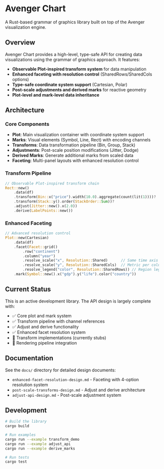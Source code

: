 # Avenger Chart

A Rust-based grammar of graphics library built on top of the Avenger visualization engine.

## Overview

Avenger Chart provides a high-level, type-safe API for creating data visualizations using the grammar of graphics approach. It features:

- **Observable Plot-inspired transform system** for data manipulation
- **Enhanced faceting with resolution control** (SharedRows/SharedCols options)
- **Type-safe coordinate system support** (Cartesian, Polar)
- **Post-scale adjustments and derived marks** for reactive geometry
- **Plot-level and mark-level data inheritance**

## Architecture

### Core Components

- **Plot**: Main visualization container with coordinate system support
- **Marks**: Visual elements (Symbol, Line, Rect) with encoding channels
- **Transforms**: Data transformation pipeline (Bin, Group, Stack)
- **Adjustments**: Post-scale position modifications (Jitter, Dodge)
- **Derived Marks**: Generate additional marks from scaled data
- **Faceting**: Multi-panel layouts with enhanced resolution control

### Transform Pipeline

```rust
// Observable Plot-inspired transform chain
Rect::new()
    .data(df)
    .transform(Bin::x("price").width(10.0).aggregate(count(lit(1))))?
    .transform(Stack::y().order(StackOrder::Sum))?
    .adjust(Jitter::new().x(2.0))
    .derive(LabelPoints::new())
```

### Enhanced Faceting

```rust
// Advanced resolution control
Plot::new(Cartesian)
    .data(df)
    .facet(Facet::grid()
        .row("continent")
        .column("year")
        .resolve_scale("x", Resolution::Shared)      // Same time axis
        .resolve_scale("y", Resolution::SharedCols)  // Metric per column
        .resolve_legend("color", Resolution::SharedRows)) // Region legends
    .mark(Symbol::new().x("gdp").y("life").color("country"))
```

## Current Status

This is an active development library. The API design is largely complete with:

- ✅ Core plot and mark system
- ✅ Transform pipeline with channel references
- ✅ Adjust and derive functionality
- ✅ Enhanced facet resolution system
- 🚧 Transform implementations (currently stubs)
- 🚧 Rendering pipeline integration

## Documentation

See the `docs/` directory for detailed design documents:

- `enhanced-facet-resolution-design.md` - Faceting with 4-option resolution system
- `post-scale-transforms-design.md` - Adjust and derive architecture  
- `adjust-api-design.md` - Post-scale adjustment system

## Development

```bash
# Build the library
cargo build

# Run examples
cargo run --example transform_demo
cargo run --example adjust_api
cargo run --example derive_marks

# Run tests
cargo test
```